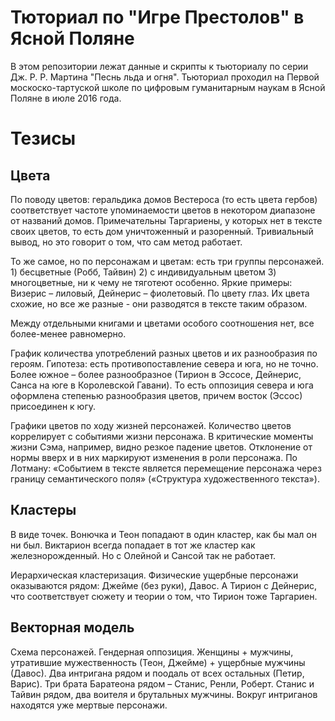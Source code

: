 # Тюториал по "Игре Престолов" в Ясной Поляне

В этом репозитории лежат данные и скрипты к тьюториалу по серии Дж. Р. Р. Мартина "Песнь льда и огня". Тьюториал проходил на Первой москоско-тартуской школе по цифровым гуманитарным наукам в Ясной Поляне в июле 2016 года.

# Тезисы 

## Цвета

По поводу цветов: геральдика домов Вестероса (то есть цвета гербов) соответствует частоте упоминаемости цветов в некотором диапазоне от названий домов. Примечательны Таргариены, у которых нет в тексте своих цветов, то есть дом уничтоженный и разоренный. Тривиальный вывод, но это говорит о том, что сам метод работает.

То же самое, но по персонажам и цветам: есть три группы персонажей. 1) бесцветные (Робб, Тайвин) 2) с индивидуальным цветом 3) многоцветные, ни к чему не тяготеют особенно. Яркие примеры: Визерис – лиловый, Дейнерис – фиолетовый. По цвету глаз. Их цвета схожие, но все же разные  - они разводятся в тексте таким образом. 

Между отдельными книгами и цветами особого соотношения нет, все более-менее равномерно.

График количества употреблений разных цветов и их разнообразия по героям. Гипотеза: есть противопоставление севера и юга, но не точно. Более южное – более разнообразное (Тирион в Эссосе, Дейнерис, Санса на юге в Королевской Гавани). То есть оппозиция севера и юга оформлена степенью разнообразия цветов, причем восток (Эссос) присоединен к югу. 

Графики цветов по ходу жизней персонажей. Количество цветов коррелирует с событиями жизни персонажа. В критические моменты жизни Сэма, например, видно резкое падение цветов. Отклонение от нормы вверх и в них маркируют изменения в роли персонажа. По Лотману: «Событием в тексте является перемещение персонажа через границу семантического поля» («Структура художественного текста»). 

## Кластеры

В виде точек. Вонючка и Теон попадают в один кластер, как бы мал он ни был. Виктарион всегда попадает в тот же кластер как железнорожденный. Но с Олейной и Сансой так не работает. 

Иерархическая кластеризация. Физические ущербные персонажи оказываются рядом: Джейме (без руки), Давос. А Тирион с Дейнерис, что соответствует сюжету и теории о том, что Тирион тоже Таргариен. 

## Векторная модель

Схема персонажей. Гендерная оппозиция. Женщины + мужчины, утратившие мужественность (Теон, Джейме) + ущербные мужчины (Давос). Два интригана рядом и поодаль от всех остальных (Петир, Варис). Три брата Баратеона рядом – Станис, Ренли, Роберт. Станис и Тайвин рядом, два воителя и брутальных мужчины. Вокруг интриганов находятся уже мертвые персонажи. 
